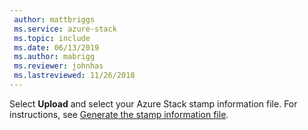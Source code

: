 ```yaml
---
 author: mattbriggs
 ms.service: azure-stack
 ms.topic: include
 ms.date: 06/13/2019
 ms.author: mabrigg
 ms.reviewer: johnhas
 ms.lastreviewed: 11/26/2018
---
```


Select **Upload** and select your Azure Stack stamp information file. For instructions, see [Generate the stamp information file](../azure-stack-vaas-parameters.md#generate-the-stamp-information-file).